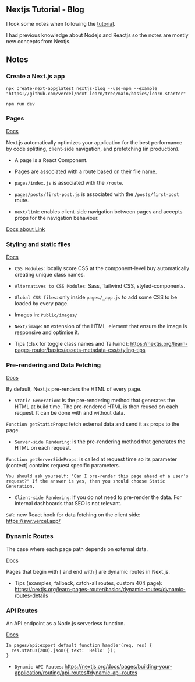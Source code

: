 ## Nextjs Tutorial - Blog

I took some notes when following the [tutorial](https://nextjs.org/learn/basics/create-nextjs-app). 

I had previous knowledge about Nodejs and Reactjs so the notes are mostly new concepts from Nextjs.

## Notes

### Create a Next.js app

```npx create-next-app@latest nextjs-blog --use-npm --example "https://github.com/vercel/next-learn/tree/main/basics/learn-starter"```

```npm run dev```

### Pages

[Docs](https://nextjs.org/docs/pages/building-your-application/routing)

Next.js automatically optimizes your application for the best performance by code splitting, client-side navigation, and prefetching (in production).

* A page is a React Component.
* Pages are associated with a route based on their file name.

* `pages/index.js` is associated with the `/route`.
* `pages/posts/first-post.js` is associated with the `/posts/first-post` route.

* `next/link`: enables client-side navigation between pages and accepts props for the navigation behaviour.

[Docs about Link](https://nextjs.org/docs/pages/api-reference/components/link)


### Styling and static files

[Docs](https://nextjs.org/docs/pages/building-your-application/styling)

* `CSS Modules`: locally score CSS at the component-level buy automatically creating unique class names.
* `Alternatives to CSS Modules`: Sass, Tailwind CSS, styled-components.

* `Global CSS files`: only inside `pages/_app.js` to add some CSS to be loaded by every page.

* Images in: `Public/images/`
* `Next/image`: an extension of the HTML <image> element that ensure the image is responsive and optimise it.

* Tips (clsx for toggle class names and Tailwind): https://nextjs.org/learn-pages-router/basics/assets-metadata-css/styling-tips

### Pre-rendering and Data Fetching

[Docs](https://nextjs.org/docs/pages/building-your-application/routing)

By default, Next.js pre-renders the HTML of every page.

* `Static Generation`: is the pre-rendering method that generates the HTML at build time. The pre-rendered HTML is then reused on each request. It can be done with and without data.

`Function getStaticProps`: fetch external data and send it as props to the page.

* `Server-side Rendering`: is the pre-rendering method that generates the HTML on each request.

`Function getServerSideProps`: is called at request time so its parameter (context) contains request specific parameters.

```You should ask yourself: "Can I pre-render this page ahead of a user's request?" If the answer is yes, then you should choose Static Generation.```

* `Client-side Rendering`: If you do not need to pre-render the data. For internal dashboards that SEO is not relevant.

`SWR`: new React hook for data fetching on the client side: https://swr.vercel.app/ 

### Dynamic Routes

The case where each page path depends on external data.

[Docs](https://nextjs.org/docs/pages/building-your-application/routing/dynamic-routes)

Pages that begin with [ and end with ] are dynamic routes in Next.js.

* Tips (examples, fallback, catch-all routes, custom 404 page): https://nextjs.org/learn-pages-router/basics/dynamic-routes/dynamic-routes-details

### API Routes

An API endpoint as a Node.js serverless function.

[Docs](https://nextjs.org/docs/pages/building-your-application/routing/api-routes)

```
In pages/api:export default function handler(req, res) {
  res.status(200).json({ text: 'Hello' });
}
```

* `Dynamic API Routes`: https://nextjs.org/docs/pages/building-your-application/routing/api-routes#dynamic-api-routes














